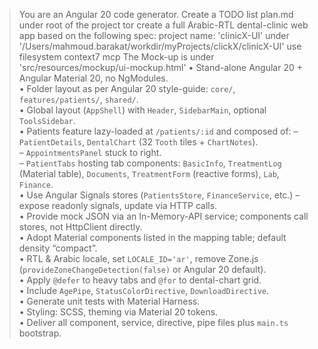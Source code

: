 > You are an Angular 20 code generator. Create a TODO list plan.md under root of the project tor create a full Arabic-RTL dental-clinic web app based on the following spec:
> project name: 'clinicX-UI' under '/Users/mahmoud.barakat/workdir/myProjects/clickX/clinicX-UI'
> use filesystem context7 mcp
> The Mock-up is under 'src/resources/mockup/ui-mockup.html'
> • Stand-alone Angular 20 + Angular Material 20, no NgModules.  
> • Folder layout as per Angular 20 style-guide: `core/`, `features/patients/`, `shared/`.  
> • Global layout (`AppShell`) with `Header`, `SidebarMain`, optional `ToolsSidebar`.  
> • Patients feature lazy-loaded at `/patients/:id` and composed of:
>    – `PatientDetails`, `DentalChart` (32 `Tooth` tiles + `ChartNotes`).  
>    – `AppointmentsPanel` stuck to right.  
>    – `PatientTabs` hosting tab components: `BasicInfo`, `TreatmentLog` (Material table), `Documents`, `TreatmentForm` (reactive forms), `Lab`, `Finance`.  
> • Use Angular Signals stores (`PatientsStore`, `FinanceService`, etc.) – expose readonly signals, update via HTTP calls.  
> • Provide mock JSON via an In-Memory-API service; components call stores, not HttpClient directly.  
> • Adopt Material components listed in the mapping table; default density “compact”.  
> • RTL & Arabic locale, set `LOCALE_ID='ar'`, remove Zone.js (`provideZoneChangeDetection(false)` or Angular 20 default).  
> • Apply `@defer` to heavy tabs and `@for` to dental-chart grid.  
> • Include `AgePipe`, `StatusColorDirective`, `DownloadDirective`.  
> • Generate unit tests with Material Harness.  
> • Styling: SCSS, theming via Material 20 tokens.  
> • Deliver all component, service, directive, pipe files plus `main.ts` bootstrap.

